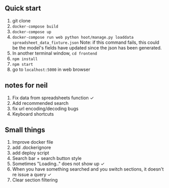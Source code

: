 ## Quick start
1. git clone 
1. `docker-compose build`
1. `docker-compose up`
1. `docker-compose run web python hoot/manage.py loaddata spreadsheet_data_fixture.json` 
	Note: if this command fails, this could be the model's fields have updated since the json
	has been generated. 
1. In another terminal window, `cd frontend`
1. `npm install`
1. `npm start`
1. go to `localhost:5000` in web browser

## notes for neil
1. Fix data from spreadsheets function   ✓
2. Add recommended search
3. fix url encoding/decoding bugs
3. Keyboard shortcuts

## Small things
1. Improve docker file
2. add .dockerignore
3. add deploy script
4. Search bar + search button style
3. Sometimes "Loading.." does not show up ✓
1. When you have something searched and you switch sections, it doesn't re issue a query ✓
1. Clear section filtering 
